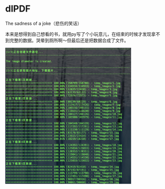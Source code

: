 # dlPDF
The sadness of a joke（悲伤的笑话）

本来是想得到自己想看的书，就用py写了个小玩意儿，在结束的时候才发现拿不到完整的数据。哭晕到厕所啊〜但最后还是把数据合成了文件。

<img src="./readmeImg/1.jpg" width="400" alt="执行流程"/>
